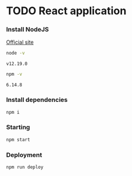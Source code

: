 # TODO React application

### Install NodeJS
[Official site](https://nodejs.org/)

```bash
node -v
```
<code>v12.19.0</code>

```bash
npm -v
```
<code>6.14.8</code>


### Install dependencies

```bash
npm i
```

### Starting
```bash
npm start
```

### Deployment
```bash
npm run deploy
```
